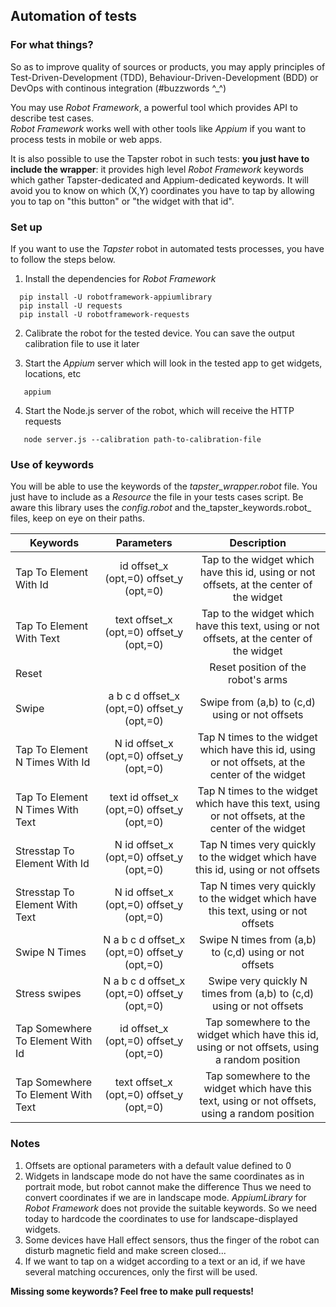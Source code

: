 ## Automation of tests

### For what things?

So as to improve quality of sources or products, you may apply principles of Test-Driven-Development (TDD), Behaviour-Driven-Development (BDD) or DevOps with continous integration (#buzzwords ^_^)

You may use _Robot Framework_, a powerful tool which provides API to describe test cases.  
_Robot Framework_ works well with other tools like _Appium_ if you want to process tests in mobile or web apps.  

It is also possible to use the Tapster robot in such tests: **you just have to include the wrapper**: it provides high level _Robot Framework_ keywords which gather Tapster-dedicated and Appium-dedicated keywords. It will avoid you to know on which (X,Y) coordinates you have to tap by allowing you to tap on "this button" or "the widget with that id".

### Set up

If you want to use the _Tapster_ robot in automated tests processes, you have to follow the steps below.

1. Install the dependencies for _Robot Framework_
```shell
  pip install -U robotframework-appiumlibrary
  pip install -U requests
  pip install -U robotframework-requests
```

2. Calibrate the robot for the tested device. You can save the output calibration file to use it later

3. Start the _Appium_ server which will look in the tested app to get widgets, locations, etc
```shell
   appium
```

4. Start the Node.js server of the robot, which will receive the HTTP requests
```shell
   node server.js --calibration path-to-calibration-file
```

### Use of keywords

You will be able to use the keywords of the _tapster_wrapper.robot_ file. You just have to include as a _Resource_ the file in your tests cases script. Be aware this library uses the _config.robot_ and the_tapster_keywords.robot_ files, keep on eye on their paths.


| Keywords			| Parameters    								| Description							|
| ------------------------------|:-----------------------------------------------------------------------------:|:-------------------------------------------------------------:|
| Tap To Element With Id	| id    offset_x (opt,=0)    offset_y (opt,=0)					| Tap to the widget which have this id, using or not offsets, at the center of the widget    |
| Tap To Element With Text	| text    offset_x (opt,=0)    offset_y (opt,=0)				| Tap to the widget which have this text, using or not offsets, at the center of the widget  |
| Reset				| 										| Reset position of the robot's arms				|
| Swipe				| a    b    c    d    offset_x (opt,=0)    offset_y (opt,=0)                    | Swipe from (a,b) to (c,d) using or not offsets		|
| Tap To Element N Times With Id	| N    id    offset_x (opt,=0)    offset_y (opt,=0)					| Tap N times to the widget which have this id, using or not offsets, at the center of the widget    |
| Tap To Element N Times With Text	| text    id    offset_x (opt,=0)    offset_y (opt,=0)					| Tap N times to the widget which have this text, using or not offsets, at the center of the widget    |
| Stresstap To Element With Id	| N    id    offset_x (opt,=0)    offset_y (opt,=0)					| Tap N times very quickly to the widget which have this id, using or not offsets    |
| Stresstap To Element With Text	| N    id    offset_x (opt,=0)    offset_y (opt,=0)					| Tap N times very quickly to the widget which have this text, using or not offsets    |
| Swipe N Times				| N    a    b    c    d    offset_x (opt,=0)    offset_y (opt,=0)                    | Swipe N times from (a,b) to (c,d) using or not offsets		|
| Stress swipes				| N    a    b    c    d    offset_x (opt,=0)    offset_y (opt,=0)                    | Swipe very quickly N times from (a,b) to (c,d) using or not offsets		|
| Tap Somewhere To Element With Id	| id    offset_x (opt,=0)    offset_y (opt,=0)					| Tap somewhere to the widget which have this id, using or not offsets, using a random position    |
| Tap Somewhere To Element With Text	| text    offset_x (opt,=0)    offset_y (opt,=0)				| Tap somewhere to the widget which have this text, using or not offsets, using a random position  |

### Notes

1. Offsets are optional parameters with a default value defined to 0
2. Widgets in landscape mode do not have the same coordinates as in portrait mode, but robot cannot make the difference
 Thus we need to convert coordinates if we are in landscape mode. _AppiumLibrary_ for _Robot Framework_ does not provide
 the suitable keywords. So we need today to hardcode the coordinates to use for landscape-displayed widgets.
3. Some devices have Hall effect sensors, thus the finger of the robot can disturb magnetic field and make screen closed...
4. If we want to tap on a widget according to a text or an id, if we have several matching occurences, only the first will be used.

**Missing some keywords? Feel free to make pull requests!**